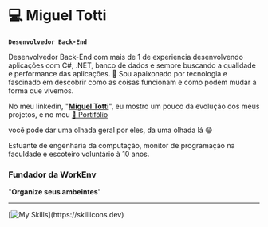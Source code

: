 # 💻 Miguel Totti 

**`Desenvolvedor Back-End`**

Desenvolvedor Back-End com mais de 1 de experiencia desenvolvendo aplicações com C#, .NET, banco de dados e sempre buscando a qualidade e performance das aplicações. 🚀 Sou apaixonado por tecnologia e fascinado em descobrir como as coisas funcionam e como podem mudar a forma que vivemos.

No meu linkedin, "[**Miguel Totti**](https://www.linkedin.com/in/miguel-totti/)", eu mostro um pouco da evolução dos meus projetos, e no meu 
<a href="https://gitfollio.vercel.app/migueltotti"> 🔗
  Portifólio
</a>
<!-- GitFolio:start
{
  "gitfolio": "on",
  "name": "miguel.t",
  "email": "migueltotti2005@gmail.com",
  "tagline": "Back-end Developer",
  "avatar_url": "https://avatars.githubusercontent.com/u/127998017?v=4",
  "website": "",
  "githubUser": "migueltotti",
  "linkedinUser": "https://www.linkedin.com/in/miguel-totti/",
  "about": "Desenvolvedor Back-End com mais de 1 de experiencia desenvolvendo aplicações com C#, .NET, banco de dados e sempre buscando a qualidade e performance das aplicações. Sou apaixonado por tecnologia e fascinado em descobrir como as coisas funcionam e como podem mudar a forma que vivemos.

No meu linkedin eu mostro um pouco da evolução dos meus projetos, da uma olhada lá.

Estudante de engenharia da computação, estagiário de desenvolvimento back-end na @SmartTech e escoteiro voluntário à 10 anos.",
  "showStars": true,
  "showFollowers": true,
  "followers": 5,
  "following": 8,
  "themeId": "dark",
  "tech": [
  "C#",
  ".NET",
  "ASP.NET",
  "EF Core",
  "MySql",
  "PostgreSql",
  "Redis",
  "Docker",
  "RabbitMQ",
  "Angular",
  "Flutter",
  "HTML",
  "CSS"
],
  "projects": [
  {
    "id": 827563828,
    "repoName": "Sales-API",
    "url": "https://github.com/migueltotti/Sales-API",
    "stars": 1,
    "description": "API desenvolvida para gerenciar as vendas de um estabelecimento contendo produtos, categorias, usuários, pedidos, carrinhos de compras e geração de relatórios para o dono do estabeleciemento.",
    "image": "",
    "techs": [
      "C#",
      ".NET",
      "ASP.NET",
      "EF Core",
      "MySql",
      "Redis",
      "Docker",
      "RabbitMQ",
      "SenderGrid",
      "AWS EC2",
      "AWS RDS"
    ],
    "deploy": "",
    "highlighted": true
  },
  {
    "id": 946657648,
    "repoName": "pos_sales",
    "url": "https://github.com/migueltotti/pos_sales",
    "stars": 1,
    "description": "POS Web Application developed with Angular 18, Angular Material and Bootstrap 5 ",
    "image": "",
    "techs": [
      "Angular 18",
      "Bootstrap 5",
      "Vercel"
    ],
    "deploy": "https://empcar-sales.vercel.app",
    "highlighted": true
  },
  {
    "id": 1028012212,
    "repoName": "workenv_mobile",
    "url": "https://github.com/migueltotti/workenv_mobile",
    "stars": 0,
    "description": "Aplicativo mobile (android e ios) de organização de ambientes de trabalho com tarefas e eventos inovador feito em Flutter com integração da WorkEnv API desenvolvida em conjunto do aplicativo,  ",
    "image": "",
    "techs": [
      "Flutter"
    ],
    "deploy": "",
    "highlighted": false
  },
  {
    "id": 917920147,
    "repoName": "WorkEnv_API",
    "url": "https://github.com/migueltotti/WorkEnv_API",
    "stars": 1,
    "description": "WorkEnv é uma API feita com ASP.NET Core com o objetivo de organizar ambientes de trabalho, tarefas e eventos",
    "image": "",
    "techs": [
      "C#",
      ".NET",
      "ASP.NET",
      "EF Core",
      "MediatR",
      "PostgreSql",
      "Docker",
      "RabbitMQ"
    ],
    "deploy": "",
    "highlighted": false
  },
  {
    "id": 1058371919,
    "repoName": "eshop-microservices",
    "url": "https://github.com/migueltotti/eshop-microservices",
    "stars": 0,
    "description": "Shopping web site developed with Microservices, DDD, CQRS, Vertical/Clean Architecture.",
    "image": "",
    "techs": [
      "C#",
      ".NET",
      "ASP.NET",
      "PostgreSql",
      "Marten",
      "LiteBus",
      "Minimal API",
      "Docker",
      "API Gateway"
    ],
    "deploy": "",
    "highlighted": false
  }
]
}
GitFolio:end -->
você pode dar uma olhada geral por eles, da uma olhada lá 😁

Estuante de engenharia da computação, monitor de programação na faculdade e escoteiro voluntário à 10 anos.

### Fundador da WorkEnv  
"**Organize seus ambeintes**"

---
[![My Skills](https://skillicons.dev/icons?i=cs,dotnet,java,spring,mysql,postgres,docker,rabbitmq,aws,angular,flutter,html,css,)](https://skillicons.dev)

